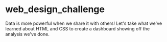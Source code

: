# web_design_challenge
Data is more powerful when we share it with others! Let's take what we've learned about HTML and CSS to create a dashboard showing off the analysis we've done.
